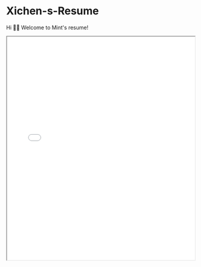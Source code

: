 # Xichen-s-Resume
Hi 👋🏻 Welcome to Mint's resume!

<iframe src="docs/Xichen_Zhang's resume(H).pdf" width="100%" height="600px"></iframe>

